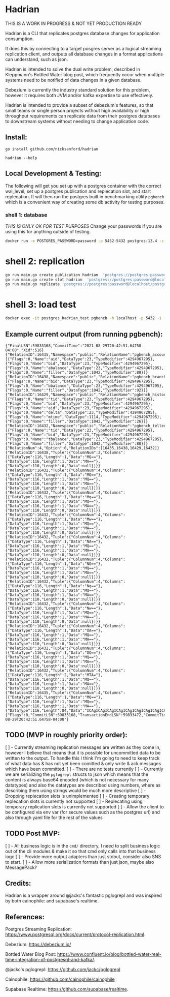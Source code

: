 # Hadrian

THIS IS A WORK IN PROGRESS & NOT YET PRODUCTION READY

Hadrian is a CLI that replicates postgres database changes for application
consumption.

It does this by connecting to a target posgres server as a logical streaming
replication client, and outputs all database changes in a format applications
can understand, such as json.

Hadrian is intended to solve the dual write problem, described in Kleppmann's
Bottled Water blog post, which frequently occur when multiple systems need to
be notified of data changes in a given database.

Debezium is currently the industry standard solution for this problem, however
it requires both JVM and/or kafka expertise to use effectively.

Hadrian is intended to provide a subset of debezium's features, so that small
teams or single person projects without high availability or high throughput
requirements can replicate data from their postgres databases to downstream
systems without needing to change application code.

## Install:
```
go install github.com/nicksanford/hadrian

hadrian --help
```

## Local Development & Testing:

The following will get you set up with a postgres container with the correct
wal_level, set up a postgres publication and replecation slot, and start
replecation. It will then run the postgres built in benchmarking utility
`pgbench` which is a convenient way of creating some db activity for testing
purposes.

### shell 1: database
*THIS IS ONLY OK FOR TEST PURPOSES* Change your passwords if you are using this for anything outside of testing.
```bash
docker run -e POSTGRES_PASSWORD=password -p 5432:5432 postgres:13.4 -c wal_level=logical
```


# shell 2: replication
```bash
go run main.go create publication hadrian  'postgres://postgres:password@localhost/postgres?replication=database'
go run main.go create slot hadrian  'postgres://postgres:password@localhost/postgres?replication=database'
go run main.go replicate 'postgres://postgres:password@localhost/postgres?replication=database' -s hadrian -p hadrian > output
```

# shell 3: load test
```bash
docker exec -it postgres_hadrian_test pgbench -h localhost -p 5432 -i -U postgres
```

## Example current output (from running pgbench):
```jsonlines
{"FinalLSN":59833168,"CommitTime":"2021-08-29T20:42:51.64758-04:00","Xid":516}
{"RelationID":16435,"Namespace":"public","RelationName":"pgbench_accounts","ReplicaIdentity":100,"ColumnNum":4,"Columns":[{"Flags":0,"Name":"aid","DataType":23,"TypeModifier":4294967295},{"Flags":0,"Name":"bid","DataType":23,"TypeModifier":4294967295},{"Flags":0,"Name":"abalance","DataType":23,"TypeModifier":4294967295},{"Flags":0,"Name":"filler","DataType":1042,"TypeModifier":88}]}
{"RelationID":16438,"Namespace":"public","RelationName":"pgbench_branches","ReplicaIdentity":100,"ColumnNum":3,"Columns":[{"Flags":0,"Name":"bid","DataType":23,"TypeModifier":4294967295},{"Flags":0,"Name":"bbalance","DataType":23,"TypeModifier":4294967295},{"Flags":0,"Name":"filler","DataType":1042,"TypeModifier":92}]}
{"RelationID":16429,"Namespace":"public","RelationName":"pgbench_history","ReplicaIdentity":100,"ColumnNum":6,"Columns":[{"Flags":0,"Name":"tid","DataType":23,"TypeModifier":4294967295},{"Flags":0,"Name":"bid","DataType":23,"TypeModifier":4294967295},{"Flags":0,"Name":"aid","DataType":23,"TypeModifier":4294967295},{"Flags":0,"Name":"delta","DataType":23,"TypeModifier":4294967295},{"Flags":0,"Name":"mtime","DataType":1114,"TypeModifier":4294967295},{"Flags":0,"Name":"filler","DataType":1042,"TypeModifier":26}]}
{"RelationID":16432,"Namespace":"public","RelationName":"pgbench_tellers","ReplicaIdentity":100,"ColumnNum":4,"Columns":[{"Flags":0,"Name":"tid","DataType":23,"TypeModifier":4294967295},{"Flags":0,"Name":"bid","DataType":23,"TypeModifier":4294967295},{"Flags":0,"Name":"tbalance","DataType":23,"TypeModifier":4294967295},{"Flags":0,"Name":"filler","DataType":1042,"TypeModifier":88}]}
{"RelationNum":4,"Option":0,"RelationIDs":[16435,16438,16429,16432]}
{"RelationID":16438,"Tuple":{"ColumnNum":3,"Columns":[{"DataType":116,"Length":1,"Data":"MQ=="},{"DataType":116,"Length":1,"Data":"MA=="},{"DataType":110,"Length":0,"Data":null}]}}
{"RelationID":16432,"Tuple":{"ColumnNum":4,"Columns":[{"DataType":116,"Length":1,"Data":"MQ=="},{"DataType":116,"Length":1,"Data":"MQ=="},{"DataType":116,"Length":1,"Data":"MA=="},{"DataType":110,"Length":0,"Data":null}]}}
{"RelationID":16432,"Tuple":{"ColumnNum":4,"Columns":[{"DataType":116,"Length":1,"Data":"Mg=="},{"DataType":116,"Length":1,"Data":"MQ=="},{"DataType":116,"Length":1,"Data":"MA=="},{"DataType":110,"Length":0,"Data":null}]}}
{"RelationID":16432,"Tuple":{"ColumnNum":4,"Columns":[{"DataType":116,"Length":1,"Data":"Mw=="},{"DataType":116,"Length":1,"Data":"MQ=="},{"DataType":116,"Length":1,"Data":"MA=="},{"DataType":110,"Length":0,"Data":null}]}}
{"RelationID":16432,"Tuple":{"ColumnNum":4,"Columns":[{"DataType":116,"Length":1,"Data":"NA=="},{"DataType":116,"Length":1,"Data":"MQ=="},{"DataType":116,"Length":1,"Data":"MA=="},{"DataType":110,"Length":0,"Data":null}]}}
{"RelationID":16432,"Tuple":{"ColumnNum":4,"Columns":[{"DataType":116,"Length":1,"Data":"NQ=="},{"DataType":116,"Length":1,"Data":"MQ=="},{"DataType":116,"Length":1,"Data":"MA=="},{"DataType":110,"Length":0,"Data":null}]}}
{"RelationID":16432,"Tuple":{"ColumnNum":4,"Columns":[{"DataType":116,"Length":1,"Data":"Ng=="},{"DataType":116,"Length":1,"Data":"MQ=="},{"DataType":116,"Length":1,"Data":"MA=="},{"DataType":110,"Length":0,"Data":null}]}}
{"RelationID":16432,"Tuple":{"ColumnNum":4,"Columns":[{"DataType":116,"Length":1,"Data":"Nw=="},{"DataType":116,"Length":1,"Data":"MQ=="},{"DataType":116,"Length":1,"Data":"MA=="},{"DataType":110,"Length":0,"Data":null}]}}
{"RelationID":16432,"Tuple":{"ColumnNum":4,"Columns":[{"DataType":116,"Length":1,"Data":"OA=="},{"DataType":116,"Length":1,"Data":"MQ=="},{"DataType":116,"Length":1,"Data":"MA=="},{"DataType":110,"Length":0,"Data":null}]}}
{"RelationID":16432,"Tuple":{"ColumnNum":4,"Columns":[{"DataType":116,"Length":1,"Data":"OQ=="},{"DataType":116,"Length":1,"Data":"MQ=="},{"DataType":116,"Length":1,"Data":"MA=="},{"DataType":110,"Length":0,"Data":null}]}}
{"RelationID":16432,"Tuple":{"ColumnNum":4,"Columns":[{"DataType":116,"Length":2,"Data":"MTA="},{"DataType":116,"Length":1,"Data":"MQ=="},{"DataType":116,"Length":1,"Data":"MA=="},{"DataType":110,"Length":0,"Data":null}]}}
{"RelationID":16435,"Tuple":{"ColumnNum":4,"Columns":[{"DataType":116,"Length":1,"Data":"MQ=="},{"DataType":116,"Length":1,"Data":"MQ=="},{"DataType":116,"Length":1,"Data":"MA=="},{"DataType":116,"Length":84,"Data":"ICAgICAgICAgICAgICAgICAgICAgICAgICAgICAgICAgICAgICAgICAgICAgICAgICAgICAgICAgICAgICAgICAgICAgICAgICAgICAgICAgICAg"}]}}
{"Flags":0,"CommitLSN":59833168,"TransactionEndLSN":59833472,"CommitTime":"2021-08-29T20:42:51.64758-04:00"}
```

## TODO (MVP in roughly priority order):
[ ] - Currently streaming replication messages are written as they come in, however I believe that means that it is possible for uncommitted data to be written to  the output. To handle this I think I'm going to need to keep track of what data has & has not yet been comitted & only write & ack messages which have been committed.
[ ] - There are no tests currently
[ ] - Currently we are serializing the `pglogrepl` structs to json which means that the content is always base64 encoded (which is not necessary for many datatypes) and also the datatypes are described using numbers, where as describing them using strings would be much more descriptive
[ ] - Dropping replecation slots is unimplemented
[ ] - Creating temporary replecation slots is currently not supported
[ ] - Replecating using temporary replication slots is currently not supported
[ ] - Allow the client to be configured via env var (for secure values such as the postgres url) and also through yaml file for the rest of the values

## TODO Post MVP:
[ ] - All business logic is in the `cmd/` directory, I need to split business logic out of the cli modules & make it so that cmd only calls into that business logc
[ ] - Provide more output adapters than just stdout, consider also SNS to start.
[ ] - Allow more serialization formats than just json, maybe also MessagePack?

## Credits:
Hadrian is a wrapper around @jackc's fantastic pglogrepl and was
inspired by both cainophile: and supabase's realtime.

## References:
Postgres Streaming Replication:
https://www.postgresql.org/docs/current/protocol-replication.html.

Debezium:
https://debezium.io/

Bottled Water Blog Post:
https://www.confluent.io/blog/bottled-water-real-time-integration-of-postgresql-and-kafka/.

@jackc's pglogrepl:
https://github.com/jackc/pglogrepl

Cainophile:
https://github.com/cainophile/cainophile

Supabase Realtime:
https://github.com/supabase/realtime.

